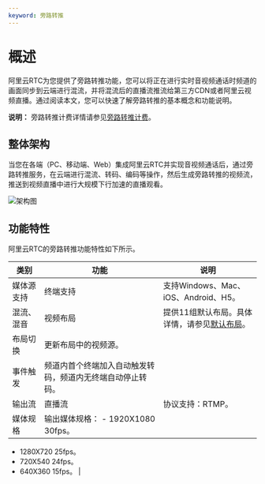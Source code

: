 ```yaml
---
keyword: 旁路转推
---
```


# 概述

阿里云RTC为您提供了旁路转推功能，您可以将正在进行实时音视频通话时频道的画面同步到云端进行混流，并将混流后的直播流推流给第三方CDN或者阿里云视频直播。通过阅读本文，您可以快速了解旁路转推的基本概念和功能说明。

**说明：** 旁路转推计费详情请参见[旁路转推计费](/cn.zh-CN/产品计费/计费方式/旁路转推计费.md)。

## 整体架构

当您在各端（PC、移动端、Web）集成阿里云RTC并实现音视频通话后，通过旁路转推服务，在云端进行混流、转码、编码等操作，然后生成旁路转推的视频流，推送到视频直播中进行大规模下行加速的直播观看。

![架构图](https://static-aliyun-doc.oss-accelerate.aliyuncs.com/assets/img/zh-CN/3545068951/p46085.png)

## 功能特性

阿里云RTC的旁路转推功能特性如下所示。

|类别|功能|说明|
|--|--|--|
|媒体源支持|终端支持|支持Windows、Mac、iOS、Android、H5。|
|混流、混音|视频布局|提供11组默认布局。具体详情，请参见[默认布局](/cn.zh-CN/高级功能/布局说明.md)。|
|布局切换|更新布局中的视频源。|
|事件触发|频道内首个终端加入自动触发转码，频道内无终端自动停止转码。|
|输出流|直播流|协议支持：RTMP。|
|媒体规格|输出媒体规格： -   1920X1080 30fps。
-   1280X720 25fps。
-   720X540 24fps。
-   640X360 15fps。 |

